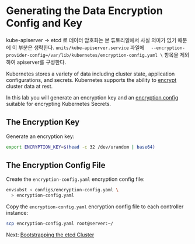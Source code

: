 # Generating the Data Encryption Config and Key

kube-apiserver -> etcd 로 데이터 암호화는 본 튜토리얼에서 사실 의미가 없기 때문에 이 부분은 생략한다. 
`units/kube-apiserver.service` 파일에 `  --encryption-provider-config=/var/lib/kubernetes/encryption-config.yaml \` 항목을 제외하여 apiserver를 구성한다.

Kubernetes stores a variety of data including cluster state, application configurations, and secrets. Kubernetes supports the ability to [encrypt](https://kubernetes.io/docs/tasks/administer-cluster/encrypt-data) cluster data at rest.

In this lab you will generate an encryption key and an [encryption config](https://kubernetes.io/docs/tasks/administer-cluster/encrypt-data/#understanding-the-encryption-at-rest-configuration) suitable for encrypting Kubernetes Secrets.

## The Encryption Key

Generate an encryption key:

```bash
export ENCRYPTION_KEY=$(head -c 32 /dev/urandom | base64)
```

## The Encryption Config File

Create the `encryption-config.yaml` encryption config file:

```bash
envsubst < configs/encryption-config.yaml \
  > encryption-config.yaml
```

Copy the `encryption-config.yaml` encryption config file to each controller instance:

```bash
scp encryption-config.yaml root@server:~/
```

Next: [Bootstrapping the etcd Cluster](07-bootstrapping-etcd.md)
